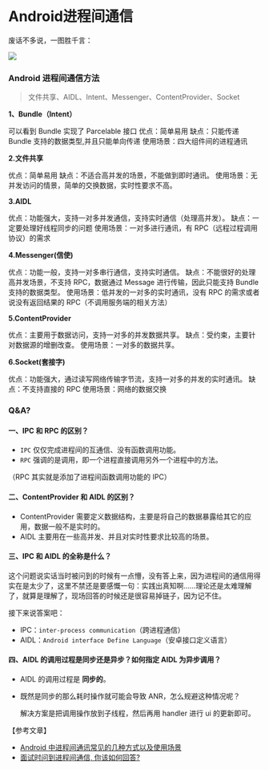 # Android进程间通信

废话不多说，一图胜千言：

 ![](https://pic.downk.cc/item/5e8c4a10504f4bcb040a4656.jpg)

### Android 进程间通信方法

> 文件共享、AIDL、Intent、Messenger、ContentProvider、Socket

**1、Bundle（Intent）**

可以看到 Bundle 实现了 Parcelable 接口 优点：简单易用 缺点：只能传递 Bundle 支持的数据类型,并且只能单向传递 使用场景：四大组件间的进程通讯

**2.文件共享**

优点：简单易用 缺点：不适合高并发的场景，不能做到即时通讯。 使用场景：无并发访问的情景，简单的交换数据，实时性要求不高。

**3.AIDL**

优点：功能强大，支持一对多并发通信，支持实时通信（处理高并发）。 缺点：一定要处理好线程同步的问题 使用场景：一对多进行通讯，有 RPC（远程过程调用协议）的需求

**4.Messenger\(信使\)**

优点：功能一般，支持一对多串行通信，支持实时通信。 缺点：不能很好的处理高并发场景，不支持 RPC，数据通过 Message 进行传输，因此只能支持 Bundle 支持的数据类型。 使用场景：低并发的一对多的实时通讯，没有 RPC 的需求或者说没有返回结果的 RPC（不调用服务端的相关方法）

**5.ContentProvider**

优点：主要用于数据访问，支持一对多的并发数据共享。 缺点：受约束，主要针对数据源的增删改查。 使用场景：一对多的数据共享。

**6.Socket\(套接字\)**

优点：功能强大，通过读写网络传输字节流，支持一对多的并发的实时通讯。 缺点：不支持直接的 RPC 使用场景：网络的数据交换

### Q&A?

#### 一、IPC 和 RPC 的区别？

* `IPC` 仅仅完成进程间的互通信、没有函数调用功能。
* `RPC` 强调的是调用，即一个进程直接调用另外一个进程中的方法。

（RPC 其实就是添加了进程间函数调用功能的 IPC）

#### 二、ContentProvider 和 AIDL 的区别？

* ContentProvider 需要定义数据结构，主要是将自己的数据暴露给其它的应用，数据一般不是实时的。
* AIDL 主要用在一些高并发、并且对实时性要求比较高的场景。

#### 三、IPC 和 AIDL 的全称是什么？

这个问题说实话当时被问到的时候有一点懵，没有答上来，因为进程间的通信用得实在是太少了，这里不禁还是要感慨一句：实践出真知啊……理论还是太难理解了，就算是理解了，现场回答的时候还是很容易掉链子，因为记不住。

接下来说答案吧：

* IPC：`inter-process communication`（跨进程通信）
* AIDL：`Android interface Define Language`（安卓接口定义语言）

#### 四、AIDL 的调用过程是同步还是异步？如何指定 AIDL 为异步调用？

* AIDL 的调用过程是 **同步的**。
* 既然是同步的那么耗时操作就可能会导致 ANR，怎么规避这种情况呢？  


  解决方案是把调用操作放到子线程，然后再用 handler 进行 ui 的更新即可。

【参考文章】

* [Android 中进程间通讯常见的几种方式以及使用场景](https://blog.csdn.net/qdh186/article/details/78316952)
* [面试时问到进程间通信, 你该如何回答?](https://juejin.im/entry/58ce0671ac502e00589b6f88)

